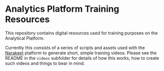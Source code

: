 # Analytics Platform Training Resources

This repository contains digital resources used for training purposes on the
Analytical Platform.

Currently this consists of a series of scripts and assets used with the
[Narakeet](https://www.narakeet.com/) platform to generate short, simple
training videos. Please see the README in the `videos` subfolder for details of
how this works, how to create such videos and things to bear in mind.

